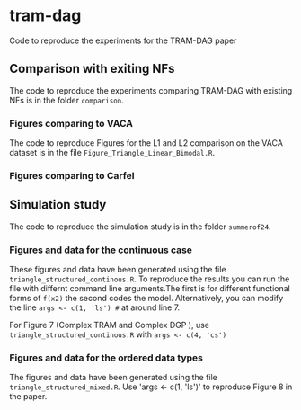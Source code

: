 # tram-dag
Code to reproduce the experiments for the TRAM-DAG paper 

## Comparison with exiting NFs
The code to reproduce the experiments comparing TRAM-DAG with existing NFs is 
in the folder `comparison`.

### Figures comparing to VACA
The code to reproduce Figures for the L1 and L2 comparison on the VACA dataset is in the file 
`Figure_Triangle_Linear_Bimodal.R`.

### Figures comparing to Carfel


## Simulation study
The code to reproduce the simulation study is in the folder `summerof24`.

### Figures and data for the continuous case
These figures and data have been generated using the file `triangle_structured_continous.R`. 
To reproduce the results you can run the file with differnt command line arguments.The first is for different functional forms of `f(x2)` 
the second codes the model. Alternatively, you can modify the line `args <- c(1, 'ls') #` at around line 7. 


For Figure 7 (Complex TRAM and Complex DGP ), use `triangle_structured_continous.R` with `args <- c(4, 'cs')` 

### Figures and data for the ordered data types
The figures and data have been generated using the file `triangle_structured_mixed.R`. Use 
'args <- c(1, 'ls')' to reproduce Figure 8 in the paper.
